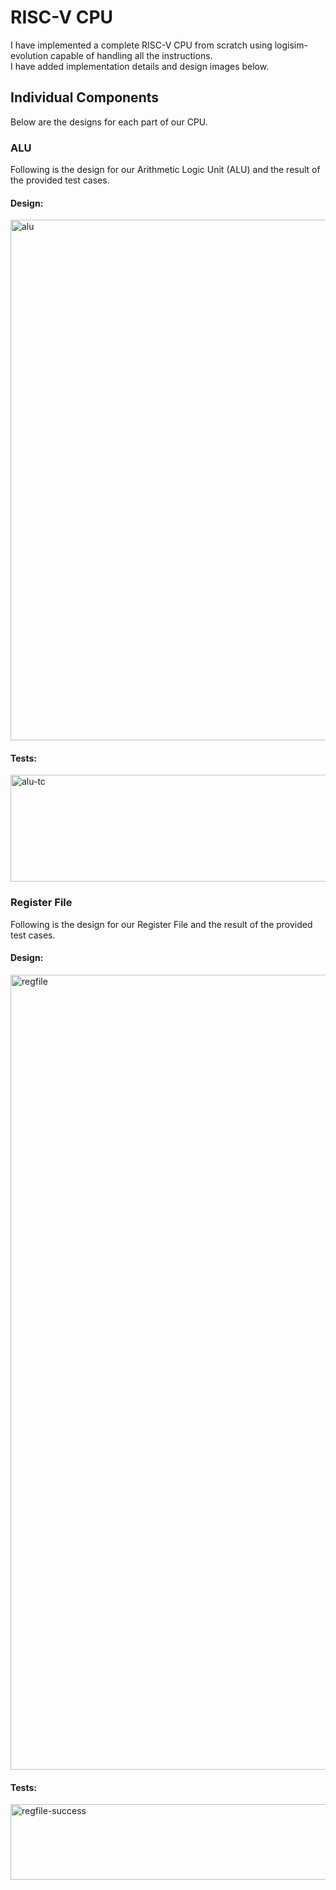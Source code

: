 # RISC-V CPU
I have implemented a complete RISC-V CPU from scratch using logisim-evolution capable of handling all the instructions.  
I have added implementation details and design images below.

## Individual Components
Below are the designs for each part of our CPU.

### ALU
Following is the design for our Arithmetic Logic Unit (ALU) and the result of the provided test cases.

#### Design:
<img width="1216" height="833" alt="alu" src="https://github.com/user-attachments/assets/8caf0df5-c050-4abe-9160-850ff1bed17b" />
<br>

#### Tests:
<img width="684" height="171" alt="alu-tc" src="https://github.com/user-attachments/assets/607a7da6-d7ff-4a08-b260-66861352de2b" />
<br>

### Register File
Following is the design for our Register File and the result of the provided test cases.

#### Design:
<img width="1366" height="1272" alt="regfile" src="https://github.com/user-attachments/assets/3c76b963-ea78-4b0f-b485-a9e69f4155b9" />
<br>

#### Tests:
<img width="704" height="121" alt="regfile-success" src="https://github.com/user-attachments/assets/d16080bf-13e6-47e8-8389-891c8b398b26" />
<br>
